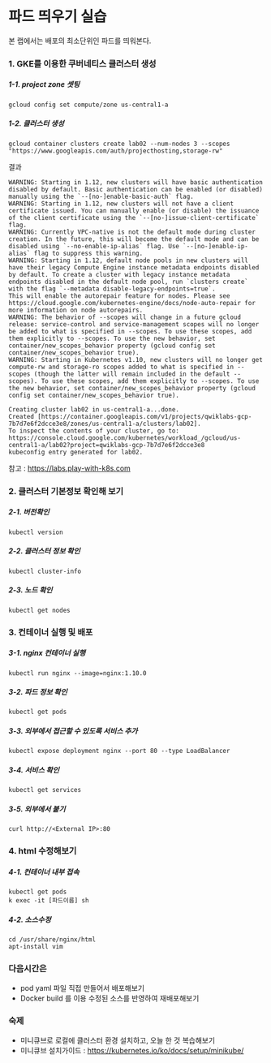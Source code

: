 # 파드 띄우기 실습

본 랩에서는 배포의 최소단위인 파드를 띄워본다.

### 1. GKE를 이용한 쿠버네티스 클러스터 생성

##### 1-1. project zone 셋팅
```
gcloud config set compute/zone us-central1-a
```


##### 1-2. 클러스터 생성
```
gcloud container clusters create lab02 --num-nodes 3 --scopes "https://www.googleapis.com/auth/projecthosting,storage-rw"
```

결과

```
WARNING: Starting in 1.12, new clusters will have basic authentication disabled by default. Basic authentication can be enabled (or disabled) manually using the `--[no-]enable-basic-auth` flag.
WARNING: Starting in 1.12, new clusters will not have a client certificate issued. You can manually enable (or disable) the issuance of the client certificate using the `--[no-]issue-client-certificate` flag.
WARNING: Currently VPC-native is not the default mode during cluster creation. In the future, this will become the default mode and can be disabled using `--no-enable-ip-alias` flag. Use `--[no-]enable-ip-alias` flag to suppress this warning.
WARNING: Starting in 1.12, default node pools in new clusters will have their legacy Compute Engine instance metadata endpoints disabled by default. To create a cluster with legacy instance metadata endpoints disabled in the default node pool, run `clusters create` with the flag `--metadata disable-legacy-endpoints=true`.
This will enable the autorepair feature for nodes. Please see https://cloud.google.com/kubernetes-engine/docs/node-auto-repair for more information on node autorepairs.
WARNING: The behavior of --scopes will change in a future gcloud release: service-control and service-management scopes will no longer be added to what is specified in --scopes. To use these scopes, add them explicitly to --scopes. To use the new behavior, set container/new_scopes_behavior property (gcloud config set container/new_scopes_behavior true).
WARNING: Starting in Kubernetes v1.10, new clusters will no longer get compute-rw and storage-ro scopes added to what is specified in --scopes (though the latter will remain included in the default --scopes). To use these scopes, add them explicitly to --scopes. To use the new behavior, set container/new_scopes_behavior property (gcloud config set container/new_scopes_behavior true).

Creating cluster lab02 in us-central1-a...done.
Created [https://container.googleapis.com/v1/projects/qwiklabs-gcp-7b7d7e6f2dcce3e8/zones/us-central1-a/clusters/lab02].
To inspect the contents of your cluster, go to: https://console.cloud.google.com/kubernetes/workload_/gcloud/us-central1-a/lab02?project=qwiklabs-gcp-7b7d7e6f2dcce3e8
kubeconfig entry generated for lab02.
```

참고 : https://labs.play-with-k8s.com

### 2. 클러스터 기본정보 확인해 보기

##### 2-1. 버전확인
```
kubectl version
```

##### 2-2. 클러스터 정보 확인
```
kubectl cluster-info
```

##### 2-3. 노드 확인
```
kubectl get nodes
```

### 3. 컨테이너 실행 및 배포

##### 3-1. nginx 컨테이너 실행

```
kubectl run nginx --image=nginx:1.10.0
```

##### 3-2. 파드 정보 확인
```
kubectl get pods
```

##### 3-3. 외부에서 접근할 수 있도록 서비스 추가
```
kubectl expose deployment nginx --port 80 --type LoadBalancer
```

##### 3-4. 서비스 확인
```
kubectl get services
```

##### 3-5. 외부에서 붙기
```
curl http://<External IP>:80
```

### 4. html 수정해보기

##### 4-1. 컨테이너 내부 접속
```
kubectl get pods
k exec -it [파드이름] sh
```

##### 4-2. 소스수정
```
cd /usr/share/nginx/html
apt-install vim
```

### 다음시간은
- pod yaml 파일 직접 만들어서 배포해보기
- Docker build 를 이용 수정된 소스를 반영하여 재배포해보기 

### 숙제
- 미니큐브로 로컬에 클러스터 환경 설치하고, 오늘 한 것 복습해보기
- 미니큐브 설치가이드 : https://kubernetes.io/ko/docs/setup/minikube/
